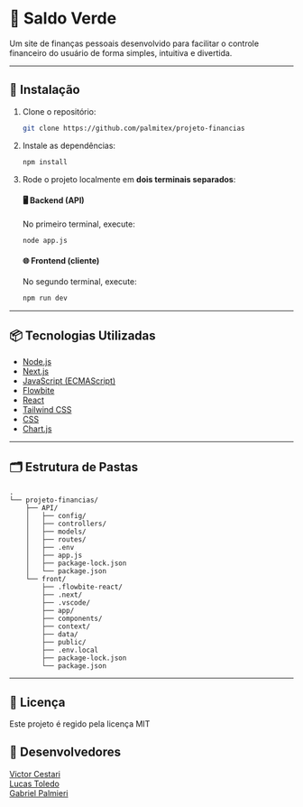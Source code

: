 # 💸 Saldo Verde

Um site de finanças pessoais desenvolvido para facilitar o controle financeiro do usuário de forma simples, intuitiva e divertida.

---

## 🚀 Instalação

1. Clone o repositório:
    ```bash
    git clone https://github.com/palmitex/projeto-financias
    ```

2. Instale as dependências:
    ```bash
    npm install
    ```

3. Rode o projeto localmente em **dois terminais separados**:

    #### 🖥️ Backend (API)
    No primeiro terminal, execute:
    ```bash
    node app.js
    ```

    #### 🌐 Frontend (cliente)
    No segundo terminal, execute:
    ```bash
    npm run dev
    ```
---

## 📦 Tecnologias Utilizadas

- [Node.js](https://nodejs.org/pt-br/)
- [Next.js](https://nextjs.org/)
- [JavaScript (ECMAScript)](https://tc39.es/ecma262/)
- [Flowbite](https://flowbite.com/)
- [React](https://reactjs.org/)
- [Tailwind CSS](https://tailwindcss.com/)
- [CSS](https://developer.mozilla.org/pt-BR/docs/Web/CSS)
- [Chart.js](https://www.chartjs.org/)
---

## 🗂 Estrutura de Pastas

```
.
└── projeto-financias/
    ├── API/
    │   ├── config/
    │   ├── controllers/
    │   ├── models/
    │   ├── routes/
    │   ├── .env
    │   ├── app.js
    │   ├── package-lock.json
    │   └── package.json
    └── front/
        ├── .flowbite-react/
        ├── .next/
        ├── .vscode/
        ├── app/
        ├── components/
        ├── context/
        ├── data/
        ├── public/
        ├── .env.local
        ├── package-lock.json
        └── package.json
```

---

## 📃 Licença

Este projeto é regido pela licença MIT

## 👥 Desenvolvedores

[Victor Cestari](https://github.com/vc-franca)  
[Lucas Toledo](https://github.com/ToledoP)  
[Gabriel Palmieri](https://github.com/palmitex)





